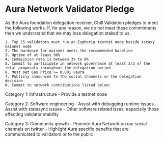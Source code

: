 # Aura Network Validator Pledge

As the Aura foundation delegation receiver, Chill Validation  pledges to meet the following works. If, for any reason, we do not meet these commitments then we understand that we may lose delegation staked to us.

    1. Top 15 validators must run an Euphoria testnet node beside Xstaxy mainnet node
    2. The hardware for mainnet meets the recommended baseline
    3. Uptime of at least 90%
    4. Commission rate is between 3% to 8%
    5. Commit to participate in network governance at least 2/3 of the total proposals throughout the delegation period
    6. Must set Gas Price >= 0.001 uaura
    7. Publicly announced to the social channels on the delegation decision
    8. Commit to network contributions listed below:

Category 1: Infrastructure
    - Provide a testnet node

Category 2: Software engineering
    - Assist with debugging runtime issues
    - Assist with statesync issues
    - Other software related isses, especially those affecting validator stability

Category 3: Community growth
    - Promote Aura Network on our social channels on twitter
    - Highlight Aura specific benefits that are communicated to validators or to the public
